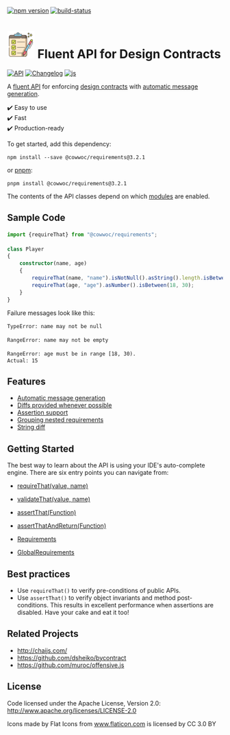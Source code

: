 [![npm version](https://badge.fury.io/js/%40cowwoc%2Frequirements.svg)](https://badge.fury.io/js/%40cowwoc%2Frequirements)
[![build-status](https://github.com/cowwoc/requirements.js/workflows/Build/badge.svg)](https://github.com/cowwoc/requirements.js/actions?query=workflow%3ABuild)

# <img src="https://raw.githubusercontent.com/cowwoc/requirements.js/release-3.2.1/wiki/checklist.svg?sanitize=true" width=64 height=64 alt="checklist"> Fluent API for Design Contracts

[![API](https://img.shields.io/badge/api_docs-5B45D5.svg)](https://cowwoc.github.io/requirements.js/3.2.1/docs/api/)
[![Changelog](https://img.shields.io/badge/changelog-A345D5.svg)](wiki/Changelog.md)
[![js](https://img.shields.io/badge/other%20languages-java-457FD5.svg)](../../../requirements.java)

A [fluent API](https://en.wikipedia.org/wiki/Fluent_interface) for enforcing
[design contracts](https://en.wikipedia.org/wiki/Design_by_contract) with [automatic message generation](#usage).

✔️ Easy to use  
✔️ Fast  
✔️ Production-ready

To get started, add this dependency:

```shell
npm install --save @cowwoc/requirements@3.2.1
```

or [pnpm](https://pnpm.io/):

```shell
pnpm install @cowwoc/requirements@3.2.1
```

The contents of the API classes depend on which [modules](wiki/Supported_Libraries.md) are enabled.

## Sample Code

```typescript
import {requireThat} from "@cowwoc/requirements";

class Player
{
	constructor(name, age)
	{
		requireThat(name, "name").isNotNull().asString().length.isBetween(1, 30);
		requireThat(age, "age").asNumber().isBetween(18, 30);
	}
}
```

Failure messages look like this:

```text
TypeError: name may not be null

RangeError: name may not be empty

RangeError: age must be in range [18, 30).
Actual: 15
```

## Features

* [Automatic message generation](wiki/Features.md#automatic-message-generation)
* [Diffs provided whenever possible](wiki/Features.md#diffs-provided-whenever-possible)
* [Assertion support](wiki/Features.md#assertion-support)
* [Grouping nested requirements](wiki/Features.md#grouping-nested-requirements)
* [String diff](wiki/Features.md#string-diff)

## Getting Started

The best way to learn about the API is using your IDE's auto-complete engine.
There are six entry points you can navigate from:

* [requireThat(value, name)](https://cowwoc.github.io/requirements.js/3.2.1/docs/api/module-DefaultRequirements.html#~requireThat)
* [validateThat(value, name)](https://cowwoc.github.io/requirements.js/3.2.1/docs/api/module-DefaultRequirements.html#~validateThat)
* [assertThat(Function)](https://cowwoc.github.io/requirements.js/3.2.1/docs/api/module-DefaultRequirements.html#~assertThat)
* [assertThatAndReturn(Function)](https://cowwoc.github.io/requirements.js/3.2.1/docs/api/module-DefaultRequirements.html#~assertThatAndReturn)

* [Requirements](https://cowwoc.github.io/requirements.js/3.2.1/docs/api/module-Requirements-Requirements.html)
* [GlobalRequirements](https://cowwoc.github.io/requirements.js/3.2.1/docs/api/module-GlobalRequirements-GlobalRequirements.html)

## Best practices

* Use `requireThat()` to verify pre-conditions of public APIs.
* Use `assertThat()` to verify object invariants and method post-conditions.
  This results in excellent performance when assertions are disabled.
  Have your cake and eat it too!

## Related Projects

* http://chaijs.com/
* https://github.com/dsheiko/bycontract
* https://github.com/muroc/offensive.js

## License

Code licensed under the Apache License, Version 2.0: http://www.apache.org/licenses/LICENSE-2.0

Icons made by Flat Icons from www.flaticon.com is licensed by CC 3.0 BY